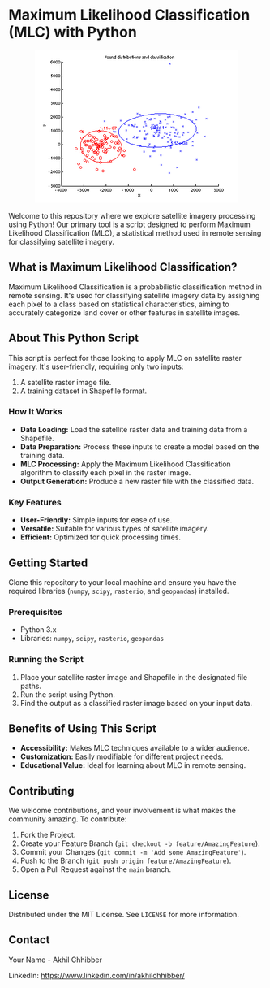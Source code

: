 # Maximum Likelihood Classification (MLC) with Python 
<p align="center">
  <img src="https://github.com/akhilchibber/Maximum-Likelihood-Classification/blob/main/MLC.png?raw=true" alt="earthml Logo">
</p>

Welcome to this repository where we explore satellite imagery processing using Python! Our primary tool is a script designed to perform Maximum Likelihood Classification (MLC), a statistical method used in remote sensing for classifying satellite imagery.

## What is Maximum Likelihood Classification?

Maximum Likelihood Classification is a probabilistic classification method in remote sensing. It's used for classifying satellite imagery data by assigning each pixel to a class based on statistical characteristics, aiming to accurately categorize land cover or other features in satellite images.

## About This Python Script

This script is perfect for those looking to apply MLC on satellite raster imagery. It's user-friendly, requiring only two inputs:
1. A satellite raster image file.
2. A training dataset in Shapefile format.

### How It Works

- **Data Loading:** Load the satellite raster data and training data from a Shapefile.
- **Data Preparation:** Process these inputs to create a model based on the training data.
- **MLC Processing:** Apply the Maximum Likelihood Classification algorithm to classify each pixel in the raster image.
- **Output Generation:** Produce a new raster file with the classified data.

### Key Features

- **User-Friendly:** Simple inputs for ease of use.
- **Versatile:** Suitable for various types of satellite imagery.
- **Efficient:** Optimized for quick processing times.

## Getting Started

Clone this repository to your local machine and ensure you have the required libraries (`numpy`, `scipy`, `rasterio`, and `geopandas`) installed.

### Prerequisites

- Python 3.x
- Libraries: `numpy`, `scipy`, `rasterio`, `geopandas`

### Running the Script

1. Place your satellite raster image and Shapefile in the designated file paths.
2. Run the script using Python.
3. Find the output as a classified raster image based on your input data.

## Benefits of Using This Script

- **Accessibility:** Makes MLC techniques available to a wider audience.
- **Customization:** Easily modifiable for different project needs.
- **Educational Value:** Ideal for learning about MLC in remote sensing.

## Contributing

We welcome contributions, and your involvement is what makes the community amazing. To contribute:

1. Fork the Project.
2. Create your Feature Branch (`git checkout -b feature/AmazingFeature`).
3. Commit your Changes (`git commit -m 'Add some AmazingFeature'`).
4. Push to the Branch (`git push origin feature/AmazingFeature`).
5. Open a Pull Request against the `main` branch.

## License

Distributed under the MIT License. See `LICENSE` for more information.

## Contact

Your Name - Akhil Chhibber

LinkedIn: https://www.linkedin.com/in/akhilchhibber/
